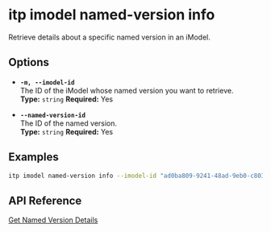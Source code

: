 # itp imodel named-version info

Retrieve details about a specific named version in an iModel.

## Options

- **`-m, --imodel-id`**  
  The ID of the iModel whose named version you want to retrieve.  
  **Type:** `string` **Required:** Yes

- **`--named-version-id`**  
  The ID of the named version.  
  **Type:** `string` **Required:** Yes

## Examples

```bash
itp imodel named-version info --imodel-id "ad0ba809-9241-48ad-9eb0-c8038c1a1d51" --named-version-id "bf4d8b36-25d7-4b72-b38b-12c1f0325f42"
```

## API Reference

[Get Named Version Details](https://developer.bentley.com/apis/imodels-v2/operations/get-imodel-named-version-details/)
